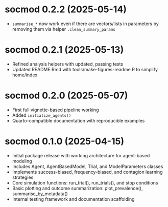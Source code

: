 # socmod 0.2.2 (2025-05-14)

- `summarise_*` now work even if there are vectors/lists in parameters by
  removing them via helper `.clean_summary_params`

# socmod 0.2.1 (2025-05-13)

- Refined analysis helpers with updated, passing tests
- Updated README.Rmd with tools/make-figures-readme.R to simplify home/index 

# socmod 0.2.0 (2025-05-07)

- First full vignette-based pipeline working
- Added `initialize_agents()`
- Quarto-compatible documentation with reproducible examples

# socmod 0.1.0 (2025-04-15)

- Initial package release with working architecture for agent-based modeling
- Includes Agent, AgentBasedModel, Trial, and ModelParameters classes
- Implements success-biased, frequency-biased, and contagion learning strategies
- Core simulation functions: run_trial(), run_trials(), and stop conditions
- Basic plotting and outcome summarization: plot_prevalence(), summarise_by_metadata()
- Internal testing framework and documentation scaffolding

